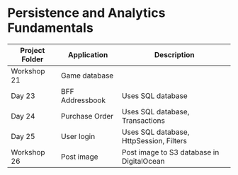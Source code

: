 # Persistence and Analytics Fundamentals

| **Project Folder** | **Application** | **Description** |
|--------------------|-----------------|-----------------|
|Workshop 21         |Game database    |                 |
|Day 23              |BFF Addressbook  |Uses SQL database |
|Day 24              |Purchase Order   |Uses SQL database, Transactions |
|Day 25              |User login       |Uses SQL database, HttpSession, Filters |
|Workshop 26         |Post image       |Post image to S3 database in DigitalOcean |